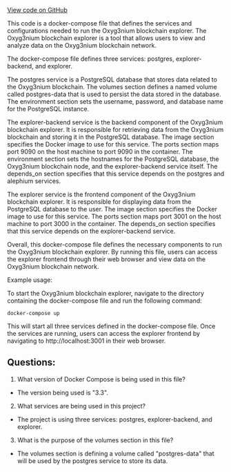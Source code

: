 [View code on GitHub](https://github.com/alephium/alephium/docker/docker-compose.explorer.yml)

This code is a docker-compose file that defines the services and configurations needed to run the Oxyg3nium blockchain explorer. The Oxyg3nium blockchain explorer is a tool that allows users to view and analyze data on the Oxyg3nium blockchain network. 

The docker-compose file defines three services: postgres, explorer-backend, and explorer. 

The postgres service is a PostgreSQL database that stores data related to the Oxyg3nium blockchain. The volumes section defines a named volume called postgres-data that is used to persist the data stored in the database. The environment section sets the username, password, and database name for the PostgreSQL instance. 

The explorer-backend service is the backend component of the Oxyg3nium blockchain explorer. It is responsible for retrieving data from the Oxyg3nium blockchain and storing it in the PostgreSQL database. The image section specifies the Docker image to use for this service. The ports section maps port 9090 on the host machine to port 9090 in the container. The environment section sets the hostnames for the PostgreSQL database, the Oxyg3nium blockchain node, and the explorer-backend service itself. The depends_on section specifies that this service depends on the postgres and alephium services. 

The explorer service is the frontend component of the Oxyg3nium blockchain explorer. It is responsible for displaying data from the PostgreSQL database to the user. The image section specifies the Docker image to use for this service. The ports section maps port 3001 on the host machine to port 3000 in the container. The depends_on section specifies that this service depends on the explorer-backend service. 

Overall, this docker-compose file defines the necessary components to run the Oxyg3nium blockchain explorer. By running this file, users can access the explorer frontend through their web browser and view data on the Oxyg3nium blockchain network. 

Example usage: 

To start the Oxyg3nium blockchain explorer, navigate to the directory containing the docker-compose file and run the following command: 

```
docker-compose up
```

This will start all three services defined in the docker-compose file. Once the services are running, users can access the explorer frontend by navigating to http://localhost:3001 in their web browser.
## Questions: 
 1. What version of Docker Compose is being used in this file?
- The version being used is "3.3".

2. What services are being used in this project?
- The project is using three services: postgres, explorer-backend, and explorer.

3. What is the purpose of the volumes section in this file?
- The volumes section is defining a volume called "postgres-data" that will be used by the postgres service to store its data.